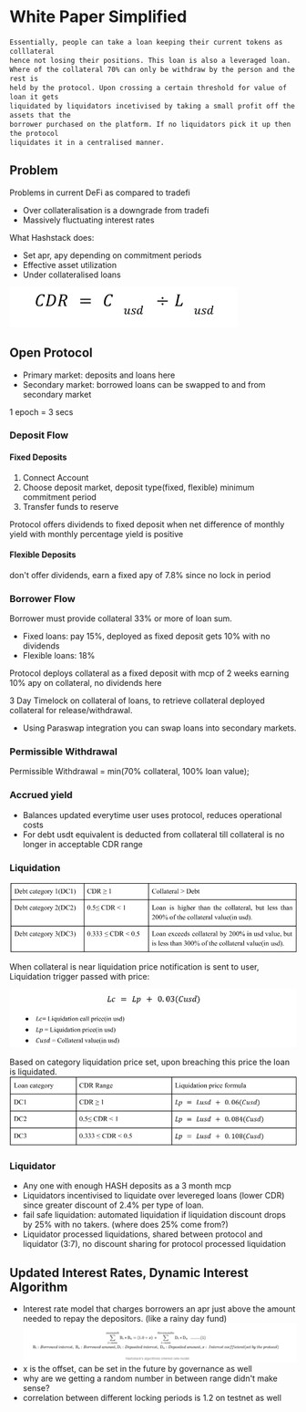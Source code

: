 # White Paper Simplified

```
Essentially, people can take a loan keeping their current tokens as colllateral
hence not losing their positions. This loan is also a leveraged loan.
Where of the collateral 70% can only be withdraw by the person and the rest is
held by the protocol. Upon crossing a certain threshold for value of loan it gets
liquidated by liquidators incetivised by taking a small profit off the assets that the
borrower purchased on the platform. If no liquidators pick it up then the protocol
liquidates it in a centralised manner.
```

## Problem

Problems in current DeFi as compared to tradefi

- Over collateralisation is a downgrade from tradefi
- Massively fluctuating interest rates

What Hashstack does:

- Set apr, apy depending on commitment periods
- Effective asset utilization
- Under collateralised loans

![](assets/2022-08-22-10-22-00.png)

## Open Protocol

- Primary market: deposits and loans here
- Secondary market: borrowed loans can be swapped to and from secondary market

1 epoch = 3 secs

### Deposit Flow

#### Fixed Deposits

1. Connect Account
2. Choose deposit market, deposit type(fixed, flexible) minimum commitment period
3. Transfer funds to reserve

Protocol offers dividends to fixed deposit when net difference of monthly yield with monthly percentage yield is positive

#### Flexible Deposits

don't offer dividends, earn a fixed apy of 7.8% since no lock in period

### Borrower Flow

Borrower must provide collateral 33% or more of loan sum.

- Fixed loans: pay 15%, deployed as fixed deposit gets 10% with no dividends
- Flexible loans: 18%

Protocol deploys collateral as a fixed deposit with mcp of 2 weeks earning 10% apy on collateral, no dividends here

3 Day Timelock on collateral of loans, to retrieve collateral deployed collateral for release/withdrawal.

- Using Paraswap integration you can swap loans into secondary markets.

### Permissible Withdrawal

Permissible Withdrawal = min(70% collateral, 100% loan value);

### Accrued yield

- Balances updated everytime user uses protocol, reduces operational costs
- For debt usdt equivalent is deducted from collateral till collateral is no longer in acceptable CDR range

### Liquidation

![](assets/2022-08-23-06-14-34.png)

When collateral is near liquidation price notification is sent to user, Liquidation trigger passed with price:

![](assets/2022-08-23-06-15-42.png)

Based on category liquidation price set, upon breaching this price the loan is liquidated.  
![](assets/2022-08-23-06-18-27.png)

### Liquidator

- Any one with enough HASH deposits as a 3 month mcp
- Liquidators incentivised to liquidate over levereged loans (lower CDR) since greater discount of 2.4% per type of loan.
- fail safe liquidation: automated liquidation if liquidation discount drops by 25% with no takers. (where does 25% come from?)
- Liquidator processed liquidations, shared between protocol and liquidator (3:7), no discount sharing for protocol processed liquidation

## Updated Interest Rates, Dynamic Interest Algorithm

- Interest rate model that charges borrowers an apr just above the amount needed to repay the depositors. (like a rainy day fund)
  ![](assets/2022-08-23-11-47-05.png)
- x is the offset, can be set in the future by governance as well
- why are we getting a random number in between range didn't make sense?
- correlation between different locking periods is 1.2 on testnet as well
